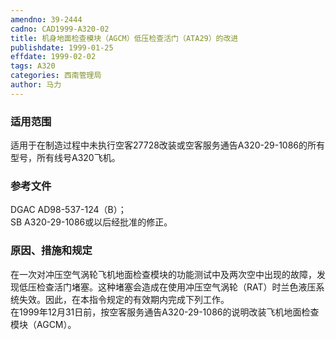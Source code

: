 ```yaml
---
amendno: 39-2444  
cadno: CAD1999-A320-02  
title: 机身地面检查模块（AGCM）低压检查活门（ATA29）的改进  
publishdate: 1999-01-25  
effdate: 1999-02-02  
tags: A320  
categories: 西南管理局  
author: 马力  
---
```

  
### 适用范围  
适用于在制造过程中未执行空客27728改装或空客服务通告A320-29-1086的所有型号，所有线号A320飞机。  
  
<!--more-->  
### 参考文件  
DGAC AD98-537-124（B）；  
SB A320-29-1086或以后经批准的修正。  
  
### 原因、措施和规定  
在一次对冲压空气涡轮飞机地面检查模块的功能测试中及两次空中出现的故障，发现低压检查活门堵塞。这种堵塞会造成在使用冲压空气涡轮（RAT）时兰色液压系统失效。因此，在本指令规定的有效期内完成下列工作。  
在1999年12月31日前，按空客服务通告A320-29-1086的说明改装飞机地面检查模块（AGCM）。  
